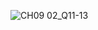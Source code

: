 
![CH09 02_Q11-13](https://github.com/user-attachments/assets/aeb0fc52-9712-495d-9999-7419aab92f89)
